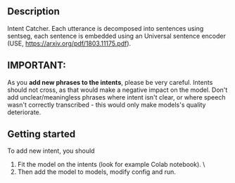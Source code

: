 ## Description

Intent Catcher. Each utterance is decomposed into sentences using sentseg, each sentence is embedded using an Universal sentence encoder (USE, https://arxiv.org/pdf/1803.11175.pdf).

## IMPORTANT:

As you **add new phrases to the intents**, please be very careful. Intents should not cross, as that would make a negative impact on the model. Don't add unclear/meaningless phrases where intent isn't clear, or where speech wasn't correctly transcribed - this would only make models's quality deteriorate.

## Getting started

To add new intent, you should
 1. Fit the model on the intents (look for example Colab notebook). \\
 2. Then add the model to models, modify config and run.
